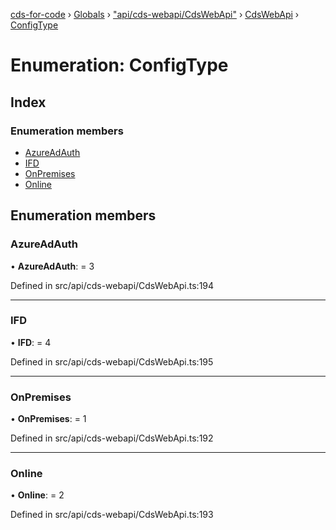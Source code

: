 [cds-for-code](../README.md) › [Globals](../globals.md) › ["api/cds-webapi/CdsWebApi"](../modules/_api_cds_webapi_cdswebapi_.md) › [CdsWebApi](../modules/_api_cds_webapi_cdswebapi_.cdswebapi.md) › [ConfigType](_api_cds_webapi_cdswebapi_.cdswebapi.configtype.md)

# Enumeration: ConfigType

## Index

### Enumeration members

* [AzureAdAuth](_api_cds_webapi_cdswebapi_.cdswebapi.configtype.md#azureadauth)
* [IFD](_api_cds_webapi_cdswebapi_.cdswebapi.configtype.md#ifd)
* [OnPremises](_api_cds_webapi_cdswebapi_.cdswebapi.configtype.md#onpremises)
* [Online](_api_cds_webapi_cdswebapi_.cdswebapi.configtype.md#online)

## Enumeration members

###  AzureAdAuth

• **AzureAdAuth**: = 3

Defined in src/api/cds-webapi/CdsWebApi.ts:194

___

###  IFD

• **IFD**: = 4

Defined in src/api/cds-webapi/CdsWebApi.ts:195

___

###  OnPremises

• **OnPremises**: = 1

Defined in src/api/cds-webapi/CdsWebApi.ts:192

___

###  Online

• **Online**: = 2

Defined in src/api/cds-webapi/CdsWebApi.ts:193
